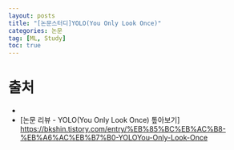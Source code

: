```yaml
---
layout: posts
title: "[논문스터디]YOLO(You Only Look Once)"
categories: 논문
tag: [ML, Study]
toc: true
---
```


# 출처
- 
- [논문 리뷰 - YOLO(You Only Look Once) 톺아보기] https://bkshin.tistory.com/entry/%EB%85%BC%EB%AC%B8-%EB%A6%AC%EB%B7%B0-YOLOYou-Only-Look-Once